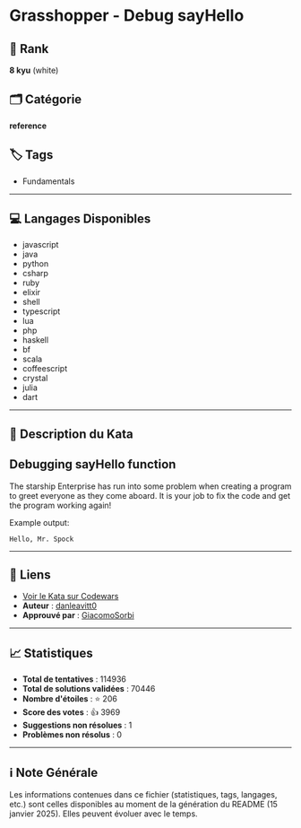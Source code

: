 # Grasshopper - Debug sayHello

## 🏅 Rank
**8 kyu** (white)

## 🗂️ Catégorie
**reference**

## 🏷️ Tags
- Fundamentals

---

## 💻 Langages Disponibles
- javascript
- java
- python
- csharp
- ruby
- elixir
- shell
- typescript
- lua
- php
- haskell
- bf
- scala
- coffeescript
- crystal
- julia
- dart

---

## 📜 Description du Kata

## Debugging sayHello function

The starship Enterprise has run into some problem when creating a program to greet everyone as they come aboard. It is your job to fix the code and get the program working again!

Example output: 
```
Hello, Mr. Spock
```

---

## 🔗 Liens
- [Voir le Kata sur Codewars](https://www.codewars.com/kata/5625618b1fe21ab49f00001f)
- **Auteur** : [danleavitt0](https://www.codewars.com/users/danleavitt0)
- **Approuvé par** : [GiacomoSorbi](https://www.codewars.com/users/GiacomoSorbi)

---

## 📈 Statistiques
- **Total de tentatives** : 114936
- **Total de solutions validées** : 70446
- **Nombre d'étoiles** : ⭐ 206
- **Score des votes** : 👍 3969
- **Suggestions non résolues** : 1
- **Problèmes non résolus** : 0

---

## ℹ️ Note Générale
Les informations contenues dans ce fichier (statistiques, tags, langages, etc.) sont celles disponibles au moment de la génération du README (15 janvier 2025). Elles peuvent évoluer avec le temps.
